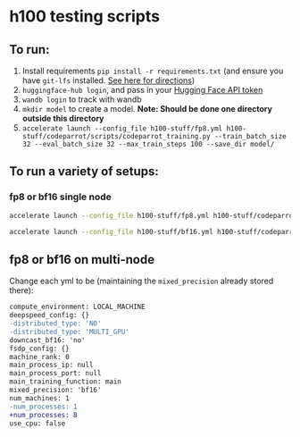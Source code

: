 # h100 testing scripts

## To run:

1. Install requirements `pip install -r requirements.txt` (and ensure you have `git-lfs` installed. [See here for directions](https://askubuntu.com/questions/799341/how-to-install-git-lfs-on-ubuntu-16-04))
2. `huggingface-hub login`, and pass in your [Hugging Face API token](http://hf.co/settings/token)
3. `wandb login` to track with wandb
4. `mkdir model` to create a model. **Note: Should be done one directory outside this directory**
5. `accelerate launch --config_file h100-stuff/fp8.yml h100-stuff/codeparrot/scripts/codeparrot_training.py --train_batch_size 32 --eval_batch_size 32 --max_train_steps 100 --save_dir model/`

## To run a variety of setups:

### fp8 or bf16 single node

```bash
accelerate launch --config_file h100-stuff/fp8.yml h100-stuff/codeparrot/scripts/codeparrot_training.py --train_batch_size 32 --eval_batch_size 32 --max_train_steps 100 --save_dir model/
```

```bash
accelerate launch --config_file h100-stuff/bf16.yml h100-stuff/codeparrot/scripts/codeparrot_training.py --train_batch_size 32 --eval_batch_size 32 --max_train_steps 100 --save_dir model/
```

## fp8 or bf16 on multi-node

Change each yml to be (maintaining the `mixed_precision` already stored there):

```diff
compute_environment: LOCAL_MACHINE
deepspeed_config: {}
-distributed_type: 'NO'
-distributed_type: 'MULTI_GPU'
downcast_bf16: 'no'
fsdp_config: {}
machine_rank: 0
main_process_ip: null
main_process_port: null
main_training_function: main
mixed_precision: 'bf16'
num_machines: 1
-num_processes: 1
+num_processes: 8
use_cpu: false
```
